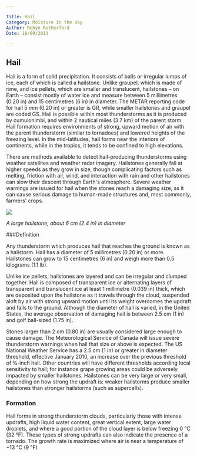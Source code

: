 ```yaml
---

Title: Hail
Category: Moisture in the sky
Author: Robyn Rutherford
Date: 16/09/2013

---
```


## Hail

Hail is a form of solid precipitation. It consists of balls or irregular lumps
of ice, each of which is called a hailstone. Unlike graupel, which is made of
rime, and ice pellets, which are smaller and translucent, hailstones – on Earth –
consist mostly of water ice and measure between 5 millimetres (0.20 in) and 15
centimetres (6 in) in diameter. The METAR reporting code for hail 5 mm (0.20 in)
or greater is GR, while smaller hailstones and graupel are coded GS. Hail is
possible within most thunderstorms as it is produced by cumulonimbi, and within
2 nautical miles (3.7 km) of the parent storm. Hail formation requires environments
of strong, upward motion of air with the parent thunderstorm (similar to tornadoes)
and lowered heights of the freezing level. In the mid-latitudes, hail forms near
the interiors of continents, while in the tropics, it tends to be confined to high elevations.

There are methods available to detect hail-producing thunderstorms using weather
satellites and weather radar imagery. Hailstones generally fall at higher speeds
as they grow in size, though complicating factors such as melting, friction with
air, wind, and interaction with rain and other hailstones can slow their descent
through Earth's atmosphere. Severe weather warnings are issued for hail when the
stones reach a damaging size, as it can cause serious damage to human-made structures
and, most commonly, farmers' crops.

![ ](http://upload.wikimedia.org/wikipedia/commons/9/94/Granizo.jpg)

*A large hailstone, about 6 cm (2.4 in) in diameter*

###Definition

Any thunderstorm which produces hail that reaches the ground is known as a hailstorm.
 Hail has a diameter of 5 millimetres (0.20 in) or more. Hailstones can grow to
 15 centimetres (6 in) and weigh more than 0.5 kilograms (1.1 lb).

Unlike ice pellets, hailstones are layered and can be irregular and clumped together.
Hail is composed of transparent ice or alternating layers of transparent and
translucent ice at least 1 millimetre (0.039 in) thick, which are deposited upon
the hailstone as it travels through the cloud, suspended aloft by air with strong
upward motion until its weight overcomes the updraft and falls to the ground.
Although the diameter of hail is varied, in the United States, the average
observation of damaging hail is between 2.5 cm (1 in) and golf ball-sized (1.75 in).

Stones larger than 2 cm (0.80 in) are usually considered large enough to cause damage.
The Meteorological Service of Canada will issue severe thunderstorm warnings when
hail that size or above is expected. The US National Weather Service has a 2.5 cm
(1 in) or greater in diameter threshold, effective January 2010, an increase over
the previous threshold of ¾-inch hail. Other countries will have different
thresholds according local sensitivity to hail; for instance grape growing areas
could be adversely impacted by smaller hailstones. Hailstones can be very large
or very small, depending on how strong the updraft is: weaker hailstorms produce
smaller hailstones than stronger hailstorms (such as supercells).

### Formation

Hail forms in strong thunderstorm clouds, particularly those with intense updrafts,
high liquid water content, great vertical extent, large water droplets, and where
a good portion of the cloud layer is below freezing 0 °C (32 °F). These types
of strong updrafts can also indicate the presence of a tornado. The growth
rate is maximized where air is near a temperature of −13 °C (9 °F)

